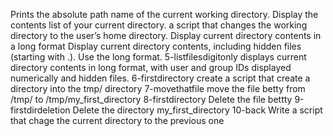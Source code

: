 Prints the absolute path name of the current working directory.
Display the contents list of your current directory.
 a script that changes the working directory to the user’s home directory.
Display current directory contents in a long format
Display current directory contents, including hidden files (starting with .). Use the long format.
5-listfilesdigitonly displays current directory contents in long format, with user and group IDs displayed numerically and hidden files.
6-firstdirectory create a script that create a directory into the tmp/ directory
7-movethatfile move the file betty from /tmp/ to /tmp/my_first_directory
8-firstdirectory Delete the file bettty
9-firstdirdeletion Delete the directory my_first_directory
10-back Write a script that chage the current directory to the previous one
